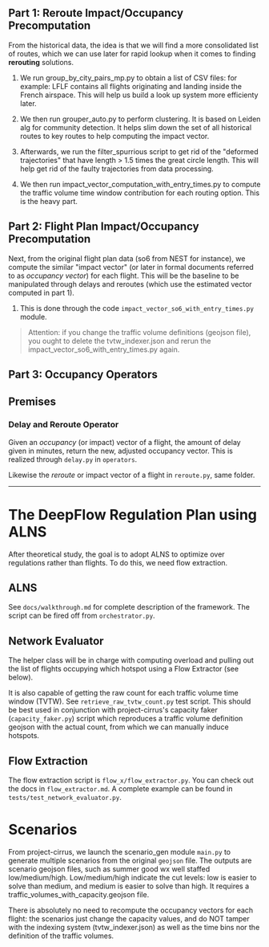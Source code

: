 ## Part 1: Reroute Impact/Occupancy Precomputation

From the historical data, the idea is that we will find a more consolidated list of routes, which we can use later for rapid lookup when it comes to finding **rerouting** solutions.

1. We run group_by_city_pairs_mp.py to obtain a list of CSV files: for example: LFLF contains all flights originating and landing inside the French airspace. This will help us build a look up system more efficienty later.

2. We then run grouper_auto.py to perform clustering. It is based on Leiden alg for community detection. It helps slim down the set of all historical routes to key routes to help computing the impact vector.

3. Afterwards, we run the filter_spurrious script to get rid of the "deformed trajectories" that have length > 1.5 times the great circle length. This will help get rid of the faulty trajectories from data processing.

4. We then run impact_vector_computation_with_entry_times.py to compute the traffic volume time window contribution for each routing option. This is the heavy part.

## Part 2: Flight Plan Impact/Occupancy Precomputation

Next, from the original flight plan data (so6 from NEST for instance), we compute the similar "impact vector" (or later in formal documents referred to as *occupancy vector*) for each flight. This will be the baseline to be manipulated through delays and reroutes (which use the estimated vector computed in part 1).

1. This is done through the code `impact_vector_so6_with_entry_times.py` module.

> Attention: if you change the traffic volume definitions (geojson file), you ought to delete the tvtw_indexer.json and rerun the impact_vector_so6_with_entry_times.py again.

## Part 3: Occupancy Operators

## Premises
### Delay and Reroute Operator

Given an *occupancy* (or impact) vector of a flight, the amount of delay given in minutes, return the new, adjusted occupancy vector. This is realized through `delay.py` in `operators`.

Likewise the *reroute* or impact vector of a flight in `reroute.py`, same folder.

---
# The DeepFlow Regulation Plan using ALNS
After theoretical study, the goal is to adopt ALNS to optimize over regulations rather than flights. To do this, we need flow extraction.

## ALNS
See `docs/walkthrough.md` for complete description of the framework. The script can be fired off from `orchestrator.py`.

## Network Evaluator
The helper class will be in charge with computing overload and pulling out the list of flights occupying which hotspot using a Flow Extractor (see below).

It is also capable of getting the raw count for each traffic volume time window (TVTW). See `retrieve_raw_tvtw_count.py` test script. This should be best used in conjunction with project-cirrus's capacity faker (`capacity_faker.py`) script which reproduces a traffic volume definition geojson with the actual count, from which we can manually induce hotspots.

## Flow Extraction
The flow extraction script is `flow_x/flow_extractor.py`. You can check out the docs in `flow_extractor.md`. A complete example can be found in `tests/test_network_evaluator.py`.

# Scenarios
From project-cirrus, we launch the scenario_gen module `main.py` to generate multiple scenarios from the original `geojson` file. The outputs are scenario geojson files, such as summer good wx well staffed low/medium/high. Low/medium/high indicate the cut levels: low is easier to solve than medium, and medium is easier to solve than high. It requires a traffic_volumes_with_capacity.geojson file.

There is absolutely no need to recompute the occupancy vectors for each flight: the scenarios just change the capacity values, and do NOT tamper with the indexing system (tvtw_indexer.json) as well as the time bins nor the definition of the traffic volumes. 
